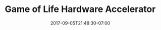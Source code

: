 ---
title: "Game of Life Hardware Accelerator"
date: 2017-09-05T21:48:30-07:00
tags: []
draft: true
---